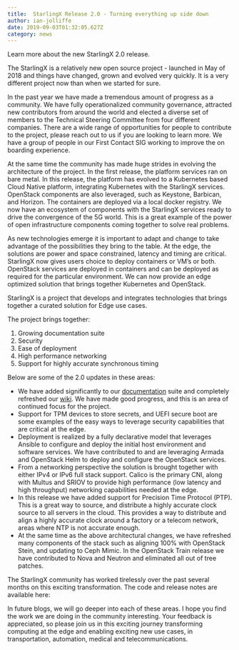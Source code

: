 ```yaml
---
title:  StarlingX Release 2.0 - Turning everything up side down
author: ian-jolliffe
date: 2019-09-03T01:32:05.627Z
category: news
---
```

Learn more about the new StarlingX 2.0 release. <!-- more -->


The StarlingX is a relatively new open source project - launched in May of 2018 and things have changed, grown and evolved very quickly. It is a very different project now than when we started for sure.

In the past year we have made a tremendous amount of progress as a community. We have fully operationalized community governance, attracted new contributors from around the world and elected a diverse set of members to the Technical Steering Committee from four different companies. There are a wide range of opportunities for people to contribute to the project, please reach out to us if you are looking to learn more. We have a group of people in our First Contact SIG working to improve the on boarding experience.

At the same time the community has made huge strides in evolving the architecture of the project. In the first release, the platform services ran on bare metal. In this release, the platform has evolved to a Kubernetes based Cloud Native platform, integrating Kubernetes with the StarlingX services. OpenStack components are also leveraged, such as Keystone, Barbican, and Horizon. The containers are deployed via a local docker registry. We now have an ecosystem of components with the StarlingX services ready to drive the convergence of the 5G world. This is a great example of the power of open infrastructure components coming together to solve real problems.

As new technologies emerge it is important to adapt and change to take advantage of the possibilities they bring to the table. At the edge, the solutions are power and space constrained, latency and timing are critical. StarlingX now gives users choice to deploy containers or VM’s or both. OpenStack services are deployed in containers and can be deployed as required for the particular environment. We can now provide an edge optimized solution that brings together Kubernetes and OpenStack.

StarlingX is a project that develops and integrates technologies that brings together a curated solution for Edge use cases. 

The project brings together:
1.    Growing documentation suite   
2.    Security
3.    Ease of deployment
4.    High performance networking
5.    Support for highly accurate synchronous timing 

Below are some of the 2.0 updates in these areas:

- We have added significantly to our [documentation](https://docs.starlingx.io) suite and completely refreshed our [wiki](https://wiki.openstack.org/wiki/StarlingX). We have made good progress, and this is an area of continued focus for the project.
- Support for TPM devices to store secrets, and UEFI secure boot are some examples of the easy ways to leverage security capabilities that are critical at the edge.
- Deployment is realized by a fully declarative model that leverages Ansible to configure and deploy the initial host environment and software services. We have contributed to and are leveraging Armada and OpenStack Helm to deploy and configure the OpenStack services.
- From a networking perspective the solution is brought together with either IPv4 or IPv6 full stack support. Calico is the primary CNI, along with Multus and SRIOV to provide high performance (low latency and high throughput) networking capabilities needed at the edge.
- In this release we have added support for Precision Time Protocol (PTP). This is a great way to source, and distribute a highly accurate clock source to all servers in the cloud. This provides a way to distribute and align a highly accurate clock around a factory or a telecom network, areas where NTP is not accurate enough. 
- At the same time as the above architectural changes, we have refreshed many components of the stack such as aligning 100% with OpenStack Stein, and updating to Ceph Mimic. In the OpenStack Train release we have contributed to Nova and Neutron and eliminated all out of tree patches.

The StarlingX community has worked tirelessly over the past several months on this exciting transformation. The code and release notes are available here: 

In future blogs, we will go deeper into each of these areas. I hope you find the work we are doing in the community interesting. Your feedback is appreciated, so please join us in this exciting journey transforming computing at the edge and enabling exciting new use cases, in transportation, automation, medical and telecommunications.
